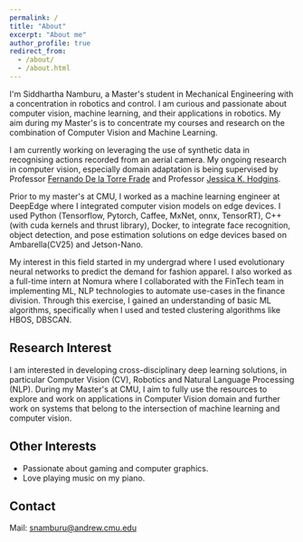 ```yaml
---
permalink: /
title: "About"
excerpt: "About me"
author_profile: true
redirect_from: 
  - /about/
  - /about.html
---
```


I'm Siddhartha Namburu, a Master's student in Mechanical Engineering with a concentration in robotics and control. I am curious and passionate about computer vision, machine learning, and their applications in robotics. My aim during my Master's is to concentrate my courses and research on the combination of Computer Vision and Machine Learning.

I am currently working on leveraging the use of synthetic data in recognising actions recorded from an aerial camera. My ongoing research in computer vision, especially domain adaptation is being supervised by Professor [Fernando De la Torre Frade](http://www.cs.cmu.edu/~ftorre/index.html) and Professor [Jessica K. Hodgins](http://www.cs.cmu.edu/~jkh/).

Prior to my master's at CMU, I worked as a machine learning engineer at DeepEdge where I integrated computer vision models on edge devices. I used Python (Tensorflow, Pytorch, Caffee, MxNet, onnx, TensorRT), C++(with cuda kernels and thrust library), Docker, to integrate face recognition, object detection, and pose estimation solutions on edge devices based on Ambarella(CV25) and Jetson-Nano. 

My interest in this field started in my undergrad where I used evolutionary neural networks to predict the demand for fashion apparel. I also worked as a full-time intern at Nomura where I collaborated with the FinTech team in implementing ML, NLP technologies to automate use-cases in the finance division. Through this exercise, I gained an understanding of basic ML algorithms, specifically when I used and tested clustering algorithms like HBOS, DBSCAN.

Research Interest
------
I am interested in developing cross-disciplinary deep learning solutions, in particular Computer Vision (CV), Robotics and Natural Language Processing (NLP). During my Master's at CMU, I aim to fully use the resources to explore and work on applications in Computer Vision domain and further work on systems that belong to the intersection of machine learning and computer vision.  

Other Interests
-----
* Passionate about gaming and computer graphics.
* Love playing music on my piano.

Contact
-----
Mail: snamburu@andrew.cmu.edu
